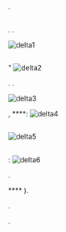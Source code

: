 # 

.

## 

. .

![delta1](images/delta1.png)

## 

"
![delta2](images/delta2.png)

. .

![delta3](images/delta3.png)

, ****:
![delta4](images/delta4.png)

## 


![delta5](images/delta5.png)

## 

:
![delta6](images/delta6.png)

.

 **** ).

.

.

 [](https://doc.jeedom.com/es_ES/premiers-pas/index.html)
